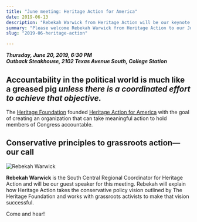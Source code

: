 ```yaml
---
title: "June meeting: Heritage Action for America"  
date: 2019-06-13  
description: "Rebekah Warwick from Heritage Action will be our keynote speaker at our June meeting on Thu. the 20th, 6:30pm at Outback Steakhouse."  
summary: "Please welcome Rebekah Warwick from Heritage Action to our June meeting on Thu. the 20th, 6:30pm at Outback Steakhouse."  
slug: "2019-06-heritage-action"

---
```


**_Thursday, June 20, 2019, 6:30 PM_**  
**_Outback Steakhouse, 2102 Texas Avenue South, College Station_**


## **Accountability in the political world is much like a greased pig** _unless there is a coordinated effort to achieve that objective._

The [Heritage Foundation](https://www.heritage.org/) founded [Heritage Action for America](https://heritageaction.com/) with the goal of creating an organization that can take meaningful action to hold members of Congress accountable.

## Conservative principles to grassroots action—our call

![Rebekah Warwick](/img/Warwick1-300x300.jpg)  

**Rebekah Warwick** is the South Central Regional Coordinator for Heritage Action and will be our guest speaker for this meeting. Rebekah will explain how Heritage Action takes the conservative policy vision outlined by The Heritage Foundation and works with grassroots activists to make that vision successful.

Come and hear!
